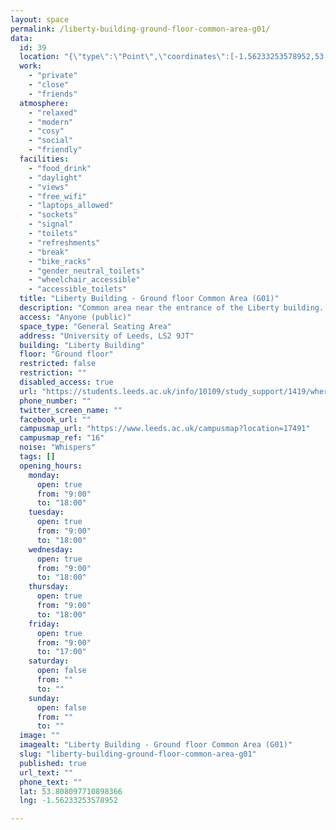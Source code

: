 ```yaml
---
layout: space
permalink: /liberty-building-ground-floor-common-area-g01/
data:
  id: 39
  location: "{\"type\":\"Point\",\"coordinates\":[-1.56233253578952,53.808097710898366]}"
  work:
    - "private"
    - "close"
    - "friends"
  atmosphere:
    - "relaxed"
    - "modern"
    - "cosy"
    - "social"
    - "friendly"
  facilities:
    - "food_drink"
    - "daylight"
    - "views"
    - "free_wifi"
    - "laptops_allowed"
    - "sockets"
    - "signal"
    - "toilets"
    - "refreshments"
    - "break"
    - "bike_racks"
    - "gender_neutral_toilets"
    - "wheelchair_accessible"
    - "accessible_toilets"
  title: "Liberty Building - Ground floor Common Area (G01)"
  description: "Common area near the entrance of the Liberty building. Quiet space with different kinds of tables (and table football)."
  access: "Anyone (public)"
  space_type: "General Seating Area"
  address: "University of Leeds, LS2 9JT"
  building: "Liberty Building"
  floor: "Ground floor"
  restricted: false
  restriction: ""
  disabled_access: true
  url: "https://students.leeds.ac.uk/info/10109/study_support/1419/where_to_study_on_campus"
  phone_number: ""
  twitter_screen_name: ""
  facebook_url: ""
  campusmap_url: "https://www.leeds.ac.uk/campusmap?location=17491"
  campusmap_ref: "16"
  noise: "Whispers"
  tags: []
  opening_hours:
    monday:
      open: true
      from: "9:00"
      to: "18:00"
    tuesday:
      open: true
      from: "9:00"
      to: "18:00"
    wednesday:
      open: true
      from: "9:00"
      to: "18:00"
    thursday:
      open: true
      from: "9:00"
      to: "18:00"
    friday:
      open: true
      from: "9:00"
      to: "17:00"
    saturday:
      open: false
      from: ""
      to: ""
    sunday:
      open: false
      from: ""
      to: ""
  image: ""
  imagealt: "Liberty Building - Ground floor Common Area (G01)"
  slug: "liberty-building-ground-floor-common-area-g01"
  published: true
  url_text: ""
  phone_text: ""
  lat: 53.808097710898366
  lng: -1.56233253578952

---
```

